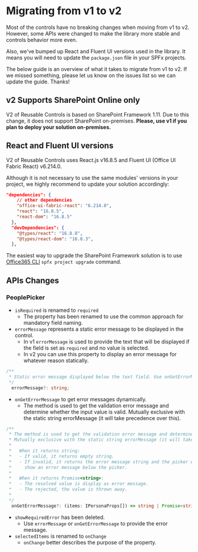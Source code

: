 # Migrating from v1 to v2

Most of the controls have no breaking changes when moving from v1 to v2. However, some APIs were changed to make the library more stable and controls behavior more even.

Also, we've bumped up React and Fluent UI versions used in the library. It means you will need to update the `package.json` file in your SPFx projects.

The below guide is an overview of what it takes to migrate from v1 to v2.  If we missed something, please let us know on the issues list so we can update the guide. Thanks!

## v2 Supports SharePoint Online **only**

V2 of Reusable Controls is based on SharePoint Framework 1.11. Due to this change, it does not support SharePoint on-premises. **Please, use v1 if you plan to deploy your solution on-premises.**

## React and Fluent UI versions

V2 of Reusable Controls uses React.js v16.8.5 and Fluent UI (Office UI Fabric React) v6.214.0.

Although it is not necessary to use the same modules' versions in your project, we highly recommend to update your solution accordingly:

```json
"dependencies": {
    // other dependencies
    "office-ui-fabric-react": "6.214.0",
    "react": "16.8.5",
    "react-dom": "16.8.5"
  },
  "devDependencies": {
    "@types/react": "16.8.8",
    "@types/react-dom": "16.8.3",
  },
```

The easiest way to upgrade the SharePoint Framework solution is to use [Office365 CLI](https://pnp.github.io/office365-cli/cmd/spfx/project/project-upgrade/#spfx-project-upgrade) `spfx project upgrade` command.

## APIs Changes

### PeoplePicker

- `isRequired` is renamed to `required`
  - The property has been renamed to use the common approach for mandatory field naming.
- `errorMessage` represents a static error message to be displayed in the control. 
  - In v1 `errorMessage` is used to provide the text that will be displayed if the field is set as `required` and no value is selected.
  - In v2 you can use this property to display an error message for whatever reason statically.

```typescript
/**
 * Static error message displayed below the text field. Use onGetErrorMessage to dynamically change the error message displayed (if any) based on the current value. errorMessage and onGetErrorMessage are mutually exclusive (errorMessage takes precedence).
 */
  errorMessage?: string;
```

- `onGetErrorMessage` to get error messages dynamically.
  - The method is used to get the validation error message and determine whether the input value is valid. Mutually exclusive with the static string errorMessage (it will take precedence over this).

```typescript
/**
 * The method is used to get the validation error message and determine whether the picker value is valid.
 * Mutually exclusive with the static string errorMessage (it will take precedence over this).
 *
 *   When it returns string:
 *   - If valid, it returns empty string.
 *   - If invalid, it returns the error message string and the picker will
 *     show an error message below the picker.
 *
 *   When it returns Promise<string>:
 *   - The resolved value is display as error message.
 *   - The rejected, the value is thrown away.
 *
 */
  onGetErrorMessage?: (items: IPersonaProps[]) => string | Promise<string>;
```

- `showRequiredError` has been deleted.
  - Use `errorMessage` or `onGetErrorMessage` to provide the error message.
- `selectedItems` is renamed to `onChange`
  - `onChange` better describes the purpose of the property.
